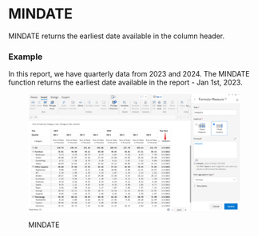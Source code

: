 # MINDATE

MINDATE returns the earliest date available in the column header.

### Example <a href="#example" id="example"></a>

In this report, we have quarterly data from 2023 and 2024. The MINDATE function returns the earliest date available in the report - Jan 1st, 2023.

<figure><img src="../../.gitbook/assets/image (3) (1).png" alt=""><figcaption><p>MINDATE</p></figcaption></figure>
